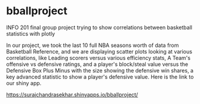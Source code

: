 # bballproject
INFO 201 final group project trying to show correlations between basketball statistics with plotly

In our project, we took the last 10 full NBA seasons worth of data from Basketball Reference, and we are displaying scatter plots looking at various correlations, like Leading scorers versus various efficiency stats, A Team's offensive vs defensive ratings, and a player's block/steal value versus the Defensive Box Plus Minus with the size showing the defensive win shares, a key advanced statistic to show a player's defensive value. Here is the link to our shiny app.

https://surajchandrasekhar.shinyapps.io/bballproject/
